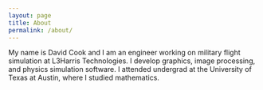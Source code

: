 ```yaml
---
layout: page
title: About
permalink: /about/
---
```

My name is David Cook and I am an engineer working on military flight simulation at L3Harris Technologies. I develop graphics, image processing, and physics simulation software. I attended undergrad at the University of Texas at Austin, where I studied mathematics.
